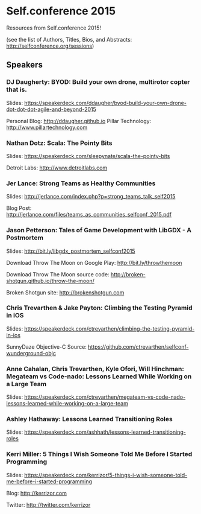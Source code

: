 # Self.conference 2015

Resources from Self.conference 2015!

(see the list of Authors, Titles, Bios, and Abstracts:
http://selfconference.org/sessions)

## Speakers

### DJ Daugherty: BYOD: Build your own drone, multirotor copter that is. 
Slides: https://speakerdeck.com/ddaugher/byod-build-your-own-drone-dot-dot-dot-agile-and-beyond-2015

Personal Blog: http://ddaugher.github.io
Pillar Technology: http://www.pillartechnology.com

### Nathan Dotz: Scala: The Pointy Bits
Slides: https://speakerdeck.com/sleepynate/scala-the-pointy-bits

Detroit Labs: http://www.detroitlabs.com

### Jer Lance: Strong Teams as Healthy Communities
Slides: http://jerlance.com/index.php?p=strong_teams_talk_self2015

Blog Post: http://jerlance.com/files/teams_as_communities_selfconf_2015.pdf 

### Jason Petterson: Tales of Game Development with LibGDX - A Postmortem
Slides: http://bit.ly/libgdx_postmortem_selfconf2015

Download Throw The Moon on Google Play: http://bit.ly/throwthemoon

Download Throw The Moon source code: http://broken-shotgun.github.io/throw-the-moon/

Broken Shotgun site: http://brokenshotgun.com

### Chris Trevarthen & Jake Payton: Climbing the Testing Pyramid in iOS
Slides: https://speakerdeck.com/ctrevarthen/climbing-the-testing-pyramid-in-ios

SunnyDaze Objective-C Source: https://github.com/ctrevarthen/selfconf-wunderground-objc

### Anne Cahalan, Chris Trevarthen, Kyle Ofori, Will Hinchman: Megateam vs Code-nado: Lessons Learned While Working on a Large Team
Slides: https://speakerdeck.com/ctrevarthen/megateam-vs-code-nado-lessons-learned-while-working-on-a-large-team

### Ashley Hathaway: Lessons Learned Transitioning Roles 
Slides: https://speakerdeck.com/ashhath/lessons-learned-transitioning-roles

### Kerri Miller: 5 Things I Wish Someone Told Me Before I Started Programming
Slides: https://speakerdeck.com/kerrizor/5-things-i-wish-someone-told-me-before-i-started-programming

Blog: http://kerrizor.com

Twitter: http://twitter.com/kerrizor
